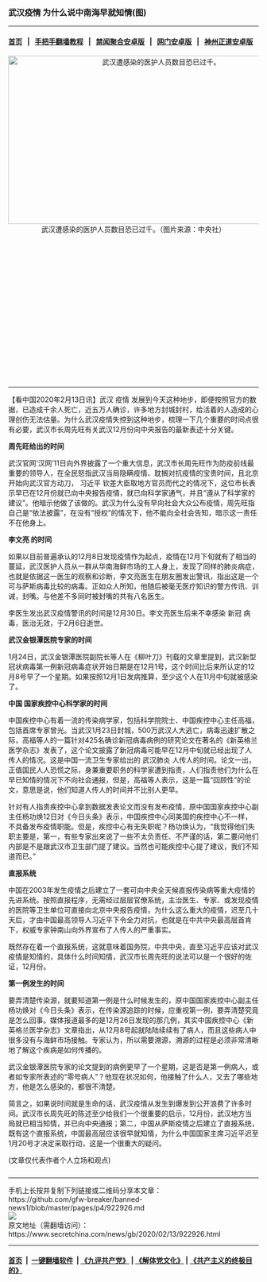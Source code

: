 ### 武汉疫情 为什么说中南海早就知情(图)
------------------------

#### [首页](https://github.com/gfw-breaker/banned-news1/blob/master/README.md) &nbsp;&nbsp;|&nbsp;&nbsp; [手把手翻墙教程](https://github.com/gfw-breaker/guides/wiki) &nbsp;&nbsp;|&nbsp;&nbsp; [禁闻聚合安卓版](https://github.com/gfw-breaker/bn-android) &nbsp;&nbsp;|&nbsp;&nbsp; [网门安卓版](https://github.com/oGate2/oGate) &nbsp;&nbsp;|&nbsp;&nbsp; [神州正道安卓版](https://github.com/SzzdOgate/update) 



<div class="article_right" style="fone-color:#000">
 <p style="text-align: center;">
  <img alt="武汉遭感染的医护人员数目恐已过千。" src="https://img3.secretchina.com/pic/2020/2-11/p2625231a952411076-ss.jpg" style="height:339px; width:600px"/>
  <br>
   武汉遭感染的医护人员数目恐已过千。（图片来源：中央社）
   <span id="hideid" name="hideid" style="color:red;display:none;">
    <span href="https://www.secretchina.com">
    </span>
   </span>
  </br>
 </p>
 <div id="txt-mid1-t21-2017">
  <ins class="adsbygoogle" data-ad-client="ca-pub-1276641434651360" data-ad-slot="2451032099" style="display:inline-block;width:336px;height:280px">
  </ins>
  

---


  </div>
 </div>
 <p>
  【看中国2020年2月13日讯】武汉
  <span href="https://www.secretchina.com/news/gb/tag/疫情" target="_blank">
   疫情
  </span>
  发展到今天这种地步，即便按照官方的数据，已造成千余人死亡，近五万人确诊，许多地方封城封村，给活着的人造成的心理创伤无法估量。为什么武汉疫情失控到这种地步，梳理一下几个重要的时间点很有必要，武汉市长周先旺有关武汉12月份向中央报告的最新表述十分关键。
  <span id="hideid" name="hideid" style="color:red;display:none;">
   <span href="https://www.secretchina.com">
   </span>
  </span>
 </p>
 <p>
  <strong>
   周先旺给出的时间
  </strong>
 </p>
 <p>
  武汉官网‘汉网’11日向外界披露了一个重大信息，武汉市长周先旺作为防疫前线最重要的领导人，在全民怒指武汉当局隐瞒疫情、耽搁对抗疫情的宝贵时间，且北京开始向武汉官方动刀，
  <span href="https://www.secretchina.com/news/gb/tag/习近平" target="_blank">
   习近平
  </span>
  钦差大臣取地方官员而代之的情况下，这位市长表示早已在12月份就已向中央报告疫情，就已向科学家通气，并且“遵从了科学家的建议”。他暗示他做了该做的。武汉为什么没有早向社会大众公布疫情，周先旺指自己是“依法披露”，在没有“授权”的情况下，他不能向全社会告知，暗示这一责任不在他身上。
 </p>
 <p>
  <strong>
   <span href="https://www.secretchina.com/news/gb/tag/李文亮" target="_blank">
    李文亮
   </span>
   的时间
  </strong>
 </p>
 <p>
  如果以目前普遍承认的12月8日发现疫情作为起点，疫情在12月下旬就有了相当的蔓延，武汉医护人员从一群从华南海鲜市场的工人身上，发现了同样的肺炎病症，也就是依据这一医生的观察和诊断，李文亮医生在朋友圈发出警讯，指出这是一个可与萨斯病毒比较的病毒。正如众人所知，他随后被毫无医疗知识的警方传讯、训诫，封嘴。与他差不多同时被封嘴的共有八名医生。
 </p>
 <p>
  李医生发出武汉疫情警讯的时间是12月30日。李文亮医生后来不幸感染
  <span href="https://www.secretchina.com/news/gb/tag/新冠" target="_blank">
   新冠
  </span>
  病毒，医治无效，于2月6日逝世。
 </p>
 <p>
  <strong>
   武汉金银潭医院专家的时间
  </strong>
 </p>
 <p>
  1月24日，武汉金银潭医院副院长等人在《柳叶刀》刊载的文章里提到，武汉新型冠状病毒第一例新冠病毒症状开始日期是在12月1号，这个时间比后来所认定的12月8号早了一个星期。如果按照12月1日发病推算，至少这个人在11月中旬就被感染了。
 </p>
 <p>
  <strong>
   <span href="https://www.secretchina.com" target="_blank">
    中国
   </span>
   国家疾控中心科学家的时间
  </strong>
 </p>
 <p>
  中国疾控中心有着一流的传染病学家，包括科学院院士、中国疾控中心主任高福，包括首席专家曾光。当武汉1月23日封城，500万武汉人大逃亡，病毒迅速扩散之际，高福等人的一篇针对425名确诊新冠病毒病例的研究论文在著名的《新英格兰医学杂志》发表了，这个论文披露了新冠病毒可能早在12月中旬就已经出现了人传人的情况。这是中国一流卫生专家给出的
  <span href="https://www.secretchina.com/news/gb/tag/武汉肺炎" target="_blank">
   武汉肺炎
  </span>
  人传人的时间。论文一出，正值国民人人恐慌之际，身兼重要职务的科学家遭到指责，人们指责他们为什么在早已知情的情况下不向社会通报，但是，高福等人表示，这是一篇“回顾性”的论文，意思是说，他们知道人传人的时间并不比别人更早。
 </p>
 <p>
  针对有人指责疾控中心拿到数据发表论文而没有发布疫情，原中国国家疾控中心副主任杨功焕12日对《今日头条》表示，中国疾控中心同美国的疾控中心不一样，不具备发布疫情职能。但是，疾控中心有无失职呢？杨功焕认为，“我觉得他们失职主要是，第一，有些专家出来说了一些不太负责任、不严谨的话，第二要问他们内部是不是跟武汉市卫生部门提了建议。当然也可能疾控中心提了建议，我们不知道而已。”
 </p>
 <p>
  <strong>
   直报系统
  </strong>
 </p>
 <p>
  中国在2003年发生疫情之后建立了一套可向中央全天候直报传染病等重大疫情的先进系统。按照直报程序，无需经过层层官僚系统，主治医生、专家、或发现疫情的医院等卫生单位可直接向北京中央报告疫情，为什么这么重大的疫情，迟至几十天后，才由中国最高领导人习近平下令全力对抗，也就是在中共中央最高层首肯下，权威专家钟南山向外界宣布了人传人的严重事实。
 </p>
 <p>
  既然存在着一个直报系统，这就意味着国务院，中共中央，直至习近平应该对武汉疫情是知情的，具体什么时间知情，武汉市长周先旺的说法可以是一个很好的佐证，12月份。
 </p>
 <p>
  <strong>
   第一例发生的时间
  </strong>
 </p>
 <p>
  要弄清楚传染源，就要知道第一例是什么时候发生的，原中国国家疾控中心副主任杨功焕对《今日头条》表示，在传染源追踪的时候，应重视第一例，要弄清楚究竟是怎么回事。媒体报道最多的是12月26日发现的那几例，其实中国疾控中心《新英格兰医学杂志》文章指出，从12月8号起就陆陆续续有了病人，而且这些病人中很多没有与海鲜市场接触。专家认为，所以需要溯源，溯源的过程是必须非常清晰地了解这个疾病是如何传播的。
 </p>
 <p>
  武汉金银潭医院专家的论文提到的病例更早了一个星期，这是否是第一例病人，或者如专家所表述的“零号病人”？他现在状况如何，他接触了什么人，又去了哪些地方，他是怎么感染的，都很不清楚。
 </p>
 <p>
  简言之，如果说时间就是生命的话，武汉疫情从发生到爆发到公开浪费了许多时间。武汉市长周先旺的陈述至少给我们一个很重要的启示，12月份，武汉地方当局就已相当知情，并已向中央通报；第二，中国从萨斯疫情之后建立了直报系统，既有这个直报系统，中国最高层应该很早就知情，为什么中国国家主席习近平迟至1月20号才决定采取行动，这是一个很重大的疑问。
 </p>
 (文章仅代表作者个人立场和观点)
 <center>
  <div>
   <div id="txt-mid2-t22-2017" style="display: block;  max-height: 351px;  overflow: hidden;">
    <div id="SC-21xxx">
    </div>
    <ins class="adsbygoogle" data-ad-client="ca-pub-1276641434651360" data-ad-format="auto" data-ad-slot="4301710469" data-full-width-responsive="true" style="display:block">
    </ins>
   </div>
  </div>
 </center>
 <div style="padding-top:12px;">
 </div>
</div>

<hr/>
手机上长按并复制下列链接或二维码分享本文章：<br/>
https://github.com/gfw-breaker/banned-news1/blob/master/pages/p4/922926.md <br/>
<a href='https://github.com/gfw-breaker/banned-news1/blob/master/pages/p4/922926.md'><img src='https://github.com/gfw-breaker/banned-news1/blob/master/pages/p4/922926.md.png'/></a> <br/>
原文地址（需翻墙访问）：https://www.secretchina.com/news/gb/2020/02/13/922926.html


------------------------
#### [首页](https://github.com/gfw-breaker/banned-news1/blob/master/README.md) &nbsp;|&nbsp; [一键翻墙软件](https://github.com/gfw-breaker/nogfw/blob/master/README.md) &nbsp;| [《九评共产党》](https://github.com/gfw-breaker/9ping.md/blob/master/README.md#九评之一评共产党是什么) | [《解体党文化》](https://github.com/gfw-breaker/jtdwh.md/blob/master/README.md) | [《共产主义的终极目的》](https://github.com/gfw-breaker/gczydzjmd.md/blob/master/README.md)


<img src='http://gfw-breaker.win/banned-news/pages/p4/922926.md' width='0px' height='0px'/>